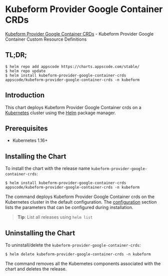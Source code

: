 # Kubeform Provider Google Container CRDs

[Kubeform Provider Google Container CRDs](https://github.com/kubeform) - Kubeform Provider Google Container Custom Resource Definitions

## TL;DR;

```console
$ helm repo add appscode https://charts.appscode.com/stable/
$ helm repo update
$ helm install kubeform-provider-google-container-crds appscode/kubeform-provider-google-container-crds -n kubeform
```

## Introduction

This chart deploys Kubeform Provider Google Container crds on a [Kubernetes](http://kubernetes.io) cluster using the [Helm](https://helm.sh) package manager.

## Prerequisites

- Kubernetes 1.16+

## Installing the Chart

To install the chart with the release name `kubeform-provider-google-container-crds`:

```console
$ helm install kubeform-provider-google-container-crds appscode/kubeform-provider-google-container-crds -n kubeform
```

The command deploys Kubeform Provider Google Container crds on the Kubernetes cluster in the default configuration. The [configuration](#configuration) section lists the parameters that can be configured during installation.

> **Tip**: List all releases using `helm list`

## Uninstalling the Chart

To uninstall/delete the `kubeform-provider-google-container-crds`:

```console
$ helm delete kubeform-provider-google-container-crds -n kubeform
```

The command removes all the Kubernetes components associated with the chart and deletes the release.


